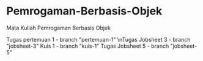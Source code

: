 # Pemrogaman-Berbasis-Objek

Mata Kuliah Pemrogaman Berbasis Objek

Tugas pertemuan 1 - branch "pertemuan-1"
\nTugas Jobsheet 3 - branch "jobsheet-3"
Kuis 1 - branch "kuis-1"
Tugas Jobsheet 5 - branch "jobsheet-5"
